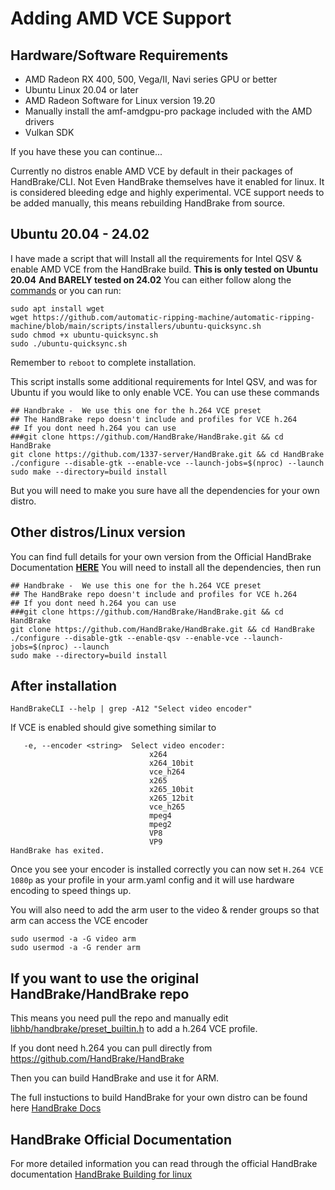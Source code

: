 # Adding AMD VCE Support

## Hardware/Software Requirements
 - AMD Radeon RX 400, 500, Vega/II, Navi series GPU or better
 - Ubuntu Linux 20.04 or later
 - AMD Radeon Software for Linux version 19.20
 - Manually install the amf-amdgpu-pro package included with the AMD drivers
 - Vulkan SDK

If you have these you can continue...


Currently no distros enable AMD VCE by default in their packages of HandBrake/CLI. Not Even HandBrake themselves have it enabled for linux. It is considered bleeding edge and highly experimental. VCE support needs to be added manually, this means rebuilding HandBrake from source.

## Ubuntu 20.04 - 24.02
I have made a script that will Install all the requirements for Intel QSV & enable AMD VCE from the HandBrake build.
**This is only tested on Ubuntu 20.04** **And BARELY tested on 24.02**
You can either follow along the [commands](https://github.com/automatic-ripping-machine/automatic-ripping-machine/blob/main/scripts/installers/ubuntu-quicksync.sh) or you can run:

 ```
 sudo apt install wget
 wget https://github.com/automatic-ripping-machine/automatic-ripping-machine/blob/main/scripts/installers/ubuntu-quicksync.sh 
 sudo chmod +x ubuntu-quicksync.sh
 sudo ./ubuntu-quicksync.sh
 ```
 Remember to `reboot` to complete installation.
 
This script installs some additional requirements for Intel QSV, and was for Ubuntu if you would like to only enable VCE. 
You can use these commands 

``` 
## Handbrake -  We use this one for the h.264 VCE preset
## The HandBrake repo doesn't include and profiles for VCE h.264
## If you dont need h.264 you can use
###git clone https://github.com/HandBrake/HandBrake.git && cd HandBrake
git clone https://github.com/1337-server/HandBrake.git && cd HandBrake
./configure --disable-gtk --enable-vce --launch-jobs=$(nproc) --launch
sudo make --directory=build install
```

But you will need to make you sure have all the dependencies for your own distro. 

## Other distros/Linux version

You can find full details for your own version from the Official HandBrake Documentation  [**HERE**](https://handbrake.fr/docs/en/1.3.0/developer/build-linux.html)
You will need to install all the dependencies, then run

``` 
## Handbrake -  We use this one for the h.264 VCE preset
## The HandBrake repo doesn't include and profiles for VCE h.264
## If you dont need h.264 you can use
###git clone https://github.com/HandBrake/HandBrake.git && cd HandBrake
git clone https://github.com/HandBrake/HandBrake.git && cd HandBrake
./configure --disable-gtk --enable-qsv --enable-vce --launch-jobs=$(nproc) --launch
sudo make --directory=build install
```


## After installation

`HandBrakeCLI --help | grep -A12 "Select video encoder"`

If VCE is enabled should give something similar to 

```
   -e, --encoder <string>  Select video encoder:
                               x264
                               x264_10bit
                               vce_h264
                               x265
                               x265_10bit
                               x265_12bit
                               vce_h265
                               mpeg4
                               mpeg2
                               VP8
                               VP9
HandBrake has exited.

```

Once you see your encoder is installed correctly you can now set `H.264 VCE 1080p` as your profile in your arm.yaml config and it will use hardware encoding to speed things up.


You will also need to add the arm user to the video & render groups so that arm can access the VCE encoder
```
sudo usermod -a -G video arm 
sudo usermod -a -G render arm
```

## If you want to use the original HandBrake/HandBrake repo

This means you need pull the repo and manually edit [libhb/handbrake/preset_builtin.h](https://github.com/HandBrake/HandBrake/blob/master/libhb/handbrake/preset_builtin.h)
to add a h.264 VCE profile.

If you dont need h.264 you can pull directly from https://github.com/HandBrake/HandBrake

Then you can build HandBrake and use it for ARM.

The full instuctions to build HandBrake for your own distro can be found here [HandBrake Docs](https://handbrake.fr/docs/en/latest/developer/build-linux.html)

## HandBrake Official Documentation 
For more detailed information you can read through the official HandBrake documentation [HandBrake Building for linux](https://handbrake.fr/docs/en/1.3.0/developer/build-linux.html)
